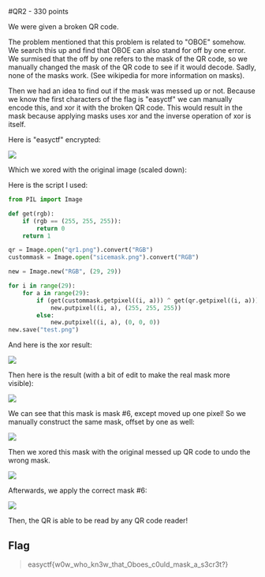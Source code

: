 #QR2 - 330 points

We were given a broken QR code.

The problem mentioned that this problem is related to "OBOE" somehow. We search this up and find that OBOE can also stand for off by one error. We surmised that the off by one refers to the mask of the QR code, so we manually changed the mask of the QR code to see if it would decode. Sadly, none of the masks work. (See wikipedia for more information on masks).

Then we had an idea to find out if the mask was messed up or not. Because we know the first characters of the flag is "easyctf" we can manually encode this, and xor it with the broken QR code. This would result in the mask because applying masks uses xor and the inverse operation of xor is itself.

Here is "easyctf" encrypted:

![](https://github.com/VoidMercy/EasyCTF-Writeups-2017/blob/master/forensics/QR2/first3chars.fw.png)

Which we xored with the original image (scaled down):

Here is the script I used:

```python
from PIL import Image

def get(rgb):
    if (rgb == (255, 255, 255)):
        return 0
    return 1

qr = Image.open("qr1.png").convert("RGB")
custommask = Image.open("sicemask.png").convert("RGB")

new = Image.new("RGB", (29, 29))

for i in range(29):
    for a in range(29):
        if (get(custommask.getpixel((i, a))) ^ get(qr.getpixel((i, a))) == 0):
            new.putpixel((i, a), (255, 255, 255))
        else:
            new.putpixel((i, a), (0, 0, 0))
new.save("test.png")
```

And here is the xor result:

![](https://github.com/VoidMercy/EasyCTF-Writeups-2017/blob/master/forensics/QR2/small.png)

Then here is the result (with a bit of edit to make the real mask more visible):

![](https://github.com/VoidMercy/EasyCTF-Writeups-2017/blob/master/forensics/QR2/actualmask.PNG)

We can see that this mask is mask #6, except moved up one pixel! So we manually construct the same mask, offset by one as well:

![](https://github.com/VoidMercy/EasyCTF-Writeups-2017/blob/master/forensics/QR2/sicemask.png)

Then we xored this mask with the original messed up QR code to undo the wrong mask.

![](https://github.com/VoidMercy/EasyCTF-Writeups-2017/blob/master/forensics/QR2/xor1.PNG)

Afterwards, we apply the correct mask #6:

![](https://github.com/VoidMercy/EasyCTF-Writeups-2017/blob/master/forensics/QR2/xor2.PNG)

Then, the QR is able to be read by any QR code reader!

## Flag

>easyctf{w0w_who_kn3w_that_Oboes_c0uld_mask_a_s3cr3t?}
